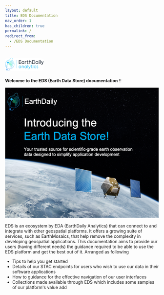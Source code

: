 ```yaml
---
layout: default
title: EDS Documentation
nav_order: 1
has_children: true
permalink: /
redirect_from:
  - /EDS Documentation
---
```

<!-- Redirect is used to set the page you want to have homepage -->


## <img width="25%" alt="Azure Machine Learning.jpg" src="https://raw.githubusercontent.com/earthdaily/Images/main/Corporate/EarthDaily.png" style="border-radius: 15%">

**Welcome to the EDS (Earth Data Store) documentation** !!

![EarthDailyEDS](./Images/EarthDailyEDS.png)

<!--
# EDS Documentation
## Getting Started
* ### [Welcome Email](./GettingStarted/WelcomeEmail.md)
* ### [Authentication](./GettingStarted/APIAuthentication.md)
* ### [Quick Start](./GettingStarted/QuickStart.md)

## Console
* ### [Account Information](./Console/AccountInformationUI.md)
* ### [EarthPlatform](./Console/CatalogUI.md)
* ### [EarthMosaic](./Console/MosaicUI.md)

## API
  * ### [Spatial Temporal Asset Catalog](./API/APIDesign/SpatialTemporalAssetCatalogs.md)
    * #### [EDA STAC Extensions](./API/Extensions/EDASTACextension.md)
  * ### [API Usage](./API/APIUsage/Endpoints.md)
    * #### [Command Line](./API/APIUsage/CommandLine.md)
    * #### [Postman](./API/APIUsage/Postman.md)
    * #### [Python](./API/APIUsage/Python.md)
  * ### [API Usage Design and Limits](./API/APIDesign/APIDetailsandLimits.md)


## Collections
* ### [Available Collections](Collections/AvailableCollections.md)
* ### [EDA Mosaics](Collections/EDAMosaics.md)
* ### [EDA Cloud Masks](Collections/EDACloudMasks.md)
-->
<!--
 ## Capability Examples 
* ### [Notebooks](EDS%20Compatibility%20Examples/Notebook%20Examples.md)
* ### [Plugins](EDS%20Compatibility%20Examples/Integrations%20and%20Plugins.md)
## [Help & FAQ](HelpandFAQ.md) 
-->

 
EDS is an ecosystem by EDA (EarthDaily Analytics) that can connect to and integrate with other geospatial platforms. It offers a growing suite of services, such as EarthMosaics, that help remove the complexity in developing geospatial applications.
This documentation aims to provide our users (having different needs) the guidance required to be able to use the EDS platform and get the best out of it.
Arranged as following
* Tips to help you get started
* Details of our STAC endpoints for users who wish to use our data in their software applications
* How to guidance for the effective navigation of our user interfaces
* Collections made available through EDS which includes some samples of our platform's value add







